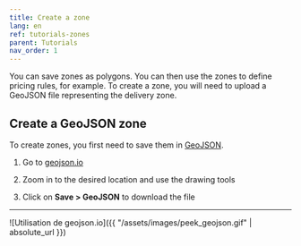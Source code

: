 ```yaml
---
title: Create a zone
lang: en
ref: tutorials-zones
parent: Tutorials
nav_order: 1
---
```


You can save zones as polygons. You can then use the zones to define pricing rules, for example. To create a zone, you will need to upload a GeoJSON file representing the delivery zone.

## Create a GeoJSON zone

To create zones, you first need to save them in [GeoJSON](https://fr.wikipedia.org/wiki/GeoJSON).

1. Go to [geojson.io](http://geojson.io/)

2. Zoom in to the desired location and use the drawing tools

3. Click on **Save > GeoJSON** to download the file

---

![Utilisation de geojson.io]({{ "/assets/images/peek_geojson.gif" | absolute_url }})

